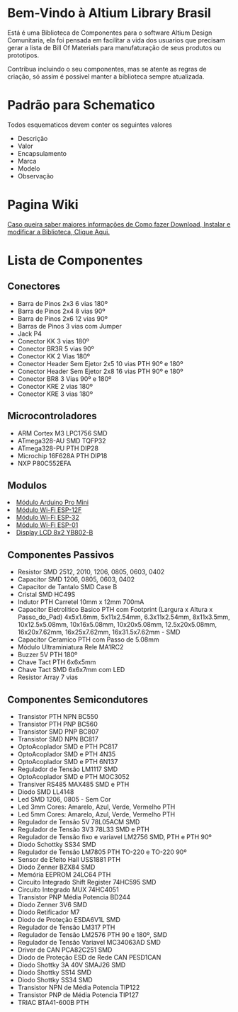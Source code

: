 <h1>Bem-Vindo à Altium Library Brasil</h1>

Está é uma Biblioteca de Componentes para o software Altium Design Comunitaria, ela foi pensada em facilitar a vida dos usuarios que precisam gerar a lista de Bill Of Materials para manufaturação de seus produtos ou prototipos.

Contribua incluindo o seu componentes, mas se atente as regras de criação, só assim é possivel manter a biblioteca sempre atualizada.


<h1>Padrão para Schematico</h1>

Todos esquematicos devem conter os seguintes valores

<ul>
  <li>Descrição</li>
  <li>Valor</li>
  <li>Encapsulamento</li>
  <li>Marca</li>
  <li>Modelo</li>
  <li>Observação</li>
</ul>

<h1>Pagina Wiki</h1>

<div><a href="https://github.com/adrianlemos/altium_library_brasil/wiki">Caso queira saber maiores informações de Como fazer Download, Instalar e modificar a Biblioteca, Clique Aqui.</a></div>

<h1>Lista de Componentes</h1>

<h2>Conectores</h2>
<ul>
	<li>Barra de Pinos 2x3 6 vias 180º</li>
	<li>Barra de Pinos 2x4 8 vias 90º</li>
	<li>Barra de Pinos 2x6 12 vias 90º</li>
	<li>Barras de Pinos 3 vias com Jumper</li>
	<li>Jack P4</li>
	<li>Conector KK 3 vias 180º</li>
	<li>Conector BR3R 5 vias 90º</li>
	<li>Conector KK 2 Vias 180º</li>
	<li>Conector Header Sem Ejetor 2x5 10 vias PTH 90º e 180º</li>
	<li>Conector Header Sem Ejetor 2x8 16 vias PTH 90º e 180º</li>
	<li>Conector BR8 3 Vias 90º e 180º</li>
	<li>Conector KRE 2 vias 180º</li>
	<li>Conector KRE 3 vias 180º</li>
</ul>


<h2>Microcontroladores</h2>
<ul>
	<li>ARM Cortex M3 LPC1756 SMD</li>
	<li>ATmega328-AU SMD TQFP32</li>
	<li>ATmega328-PU PTH DIP28</li>
	<li>Microchip 16F628A PTH DIP18</li>
	<li>NXP P80C552EFA</li>
</ul>


<h2>Modulos</h2>
<u>
	<li>Módulo Arduino Pro Mini</li>
	<li>Módulo Wi-Fi ESP-12F</li>
	<li>Módulo Wi-Fi ESP-32</li>
	<li>Módulo Wi-Fi ESP-01</li>
	<li>Display LCD 8x2 YB802-B</li>	
</u>


<h2>Componentes Passivos</h2>
<ul>
	<li>Resistor 	SMD 2512, 2010, 1206, 0805, 0603, 0402</li>
	<li>Capacitor 	SMD 1206, 0805, 0603, 0402</li>
	<li>Capacitor de Tantalo SMD Case B</li>
	<li>Cristal SMD HC49S </li>
	<li>Indutor PTH Carretel 10mm x 12mm 700mA</li>
	<li>Capacitor Eletrolitico Basico PTH com Footprint (Largura x Altura x Passo_do_Pad) 4x5x1.6mm, 5x11x2.54mm, 6.3x11x2.54mm, 8x11x3.5mm, 10x12.5x5.08mm, 10x16x5.08mm, 10x20x5.08mm, 12.5x20x5.08mm, 16x20x7.62mm, 16x25x7.62mm, 16x31.5x7.62mm - SMD </li>
	<li>Capacitor Ceramico PTH com Passo de 5.08mm</li>
	<li>Módulo Ultraminiatura Rele MA1RC2</li>
	<li>Buzzer 5V PTH 180º</li>
	<li>Chave Tact PTH 6x6x5mm</li>
	<li>Chave Tact SMD 6x6x7mm com LED</li>
	<li>Resistor Array 7 vias</li>

</ul>


<h2>Componentes Semicondutores</h2>
<ul>
	<li>Transistor PTH NPN BC550</li>
	<li>Transistor PTH PNP BC560</li>
	<li>Transistor SMD PNP BC807</li>
	<li>Transistor SMD NPN BC817</li>
	<li>OptoAcoplador SMD e PTH PC817</li>
	<li>OptoAcoplador SMD e PTH 4N35</li>
	<li>OptoAcoplador SMD e PTH 6N137</li>
	<li>Regulador de Tensão LM1117 SMD</li>
	<li>OptoAcoplador SMD e PTH MOC3052</li>
	<li>Transiver RS485 MAX485 SMD e PTH</li>
	<li>Diodo SMD LL4148</li>
	<li>Led SMD 1206, 0805 - Sem Cor</li>
	<li>Led 3mm Cores: Amarelo, Azul, Verde, Vermelho PTH</li>
	<li>Led 5mm Cores: Amarelo, Azul, Verde, Vermelho PTH</li>
	<li>Regulador de Tensão 5V 78L05ACM SMD</li>
	<li>Regulador de Tensão 3V3 78L33 SMD e PTH</li>
	<li>Regulador de Tensão fixo e variavel LM2756 SMD, PTH e PTH 90º</li>
	<li>Diodo Schottky SS34 SMD</li>
	<li>Regulador de Tensão LM7805 PTH TO-220 e TO-220 90º</li>
	<li>Sensor de Efeito Hall USS1881 PTH </li>
	<li>Diodo Zenner BZX84 SMD</li>
	<li>Memória EEPROM 24LC64 PTH</li>
	<li>Circuito Integrado Shift Register 74HC595 SMD</li>
	<li>Circuito Integrado MUX 74HC4051</li>
	<li>Transistor PNP Média Potencia BD244</li>
	<li>Diodo Zenner 3V6 SMD</li>
	<li>Diodo Retificador M7</li>
	<li>Diodo de Proteção ESDA6V1L SMD</li>
	<li>Regulador de Tensão LM317 PTH</li>
	<li>Regulador de Tensão LM2576 PTH 90 e 180º, SMD</li>
	<li>Regulador de Tensão Variavel MC34063AD SMD</li>
	<li>Driver de CAN PCA82C251 SMD</li>
	<li>Diodo de Proteção ESD de Rede CAN PESD1CAN</li>
	<li>Diodo Shottky 3A 40V SMAJ26 SMD</li>
	<li>Diodo Shottky SS14 SMD </li>
	<li>Diodo Shottky SS34 SMD </li>
	<li>Transistor NPN de Média Potencia TIP122</li>
	<li>Transistor PNP de Média Potencia TIP127</li>
	<li>TRIAC BTA41-600B PTH </li>
</ul>






